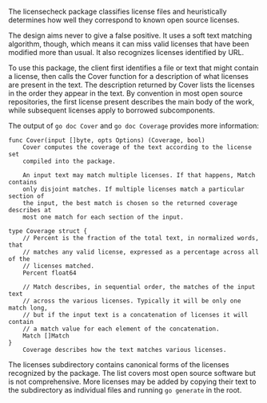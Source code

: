 The licensecheck package classifies license files and heuristically
determines how well they correspond to known open source licenses.

The design aims never to give a false positive. It uses a soft text
matching algorithm, though, which means it can miss valid licenses
that have been modified more than usual. It also recognizes licenses
identified by URL.

To use this package, the client first identifies a file or text
that might contain a license, then calls the Cover function for a
description of what licenses are present in the text. The description
returned by Cover lists the licenses in the order they appear in
the text. By convention in most open source repositories, the first
license present describes the main body of the work, while subsequent
licenses apply to borrowed subcomponents.

The output of `go doc Cover` and `go doc Coverage` provides more
information:

```
func Cover(input []byte, opts Options) (Coverage, bool)
    Cover computes the coverage of the text according to the license set
    compiled into the package.

    An input text may match multiple licenses. If that happens, Match contains
    only disjoint matches. If multiple licenses match a particular section of
    the input, the best match is chosen so the returned coverage describes at
    most one match for each section of the input.

type Coverage struct {
	// Percent is the fraction of the total text, in normalized words, that
	// matches any valid license, expressed as a percentage across all of the
	// licenses matched.
	Percent float64

	// Match describes, in sequential order, the matches of the input text
	// across the various licenses. Typically it will be only one match long,
	// but if the input text is a concatenation of licenses it will contain
	// a match value for each element of the concatenation.
	Match []Match
}
    Coverage describes how the text matches various licenses.
```

The licenses subdirectory contains canonical forms of the licenses
recognized by the package. The list covers most open source software
but is not comprehensive. More licenses may be added by copying
their text to the subdirectory as individual files and running `go
generate` in the root.
